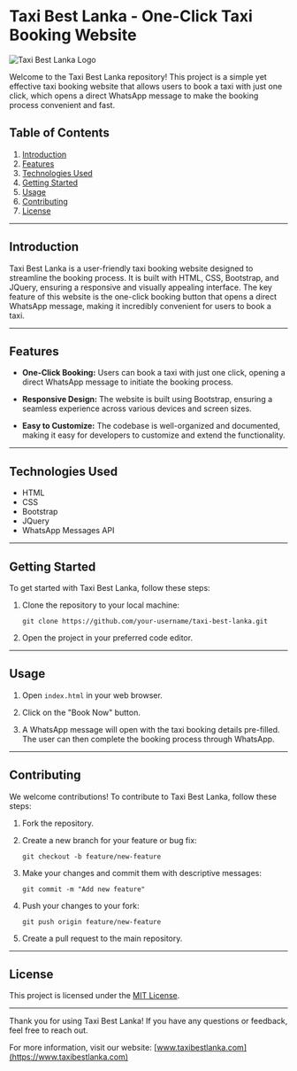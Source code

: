 # Taxi Best Lanka - One-Click Taxi Booking Website

![Taxi Best Lanka Logo](logo.png)

Welcome to the Taxi Best Lanka repository! This project is a simple yet effective taxi booking website that allows users to book a taxi with just one click, which opens a direct WhatsApp message to make the booking process convenient and fast.

## Table of Contents
1. [Introduction](#introduction)
2. [Features](#features)
3. [Technologies Used](#technologies-used)
4. [Getting Started](#getting-started)
5. [Usage](#usage)
6. [Contributing](#contributing)
7. [License](#license)

---

## Introduction

Taxi Best Lanka is a user-friendly taxi booking website designed to streamline the booking process. It is built with HTML, CSS, Bootstrap, and JQuery, ensuring a responsive and visually appealing interface. The key feature of this website is the one-click booking button that opens a direct WhatsApp message, making it incredibly convenient for users to book a taxi.

---

## Features

- **One-Click Booking:** Users can book a taxi with just one click, opening a direct WhatsApp message to initiate the booking process.

- **Responsive Design:** The website is built using Bootstrap, ensuring a seamless experience across various devices and screen sizes.

- **Easy to Customize:** The codebase is well-organized and documented, making it easy for developers to customize and extend the functionality.

---

## Technologies Used

- HTML
- CSS
- Bootstrap
- JQuery
- WhatsApp Messages API

---

## Getting Started

To get started with Taxi Best Lanka, follow these steps:

1. Clone the repository to your local machine:
   ```
   git clone https://github.com/your-username/taxi-best-lanka.git
   ```

2. Open the project in your preferred code editor.

---

## Usage

1. Open `index.html` in your web browser.

2. Click on the "Book Now" button.

3. A WhatsApp message will open with the taxi booking details pre-filled. The user can then complete the booking process through WhatsApp.

---

## Contributing

We welcome contributions! To contribute to Taxi Best Lanka, follow these steps:

1. Fork the repository.

2. Create a new branch for your feature or bug fix:
   ```
   git checkout -b feature/new-feature
   ```

3. Make your changes and commit them with descriptive messages:
   ```
   git commit -m "Add new feature"
   ```

4. Push your changes to your fork:
   ```
   git push origin feature/new-feature
   ```

5. Create a pull request to the main repository.

---

## License

This project is licensed under the [MIT License](LICENSE).

---

Thank you for using Taxi Best Lanka! If you have any questions or feedback, feel free to reach out.

For more information, visit our website: [www.taxibestlanka.com](https://www.taxibestlanka.com)